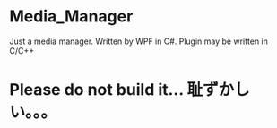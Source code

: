 # Media_Manager
Just a media manager. Written by WPF in C#. Plugin may be written in C/C++

# Please do not build it... 耻ずかしい。。。
